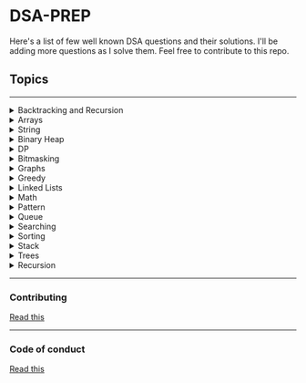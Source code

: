 # **DSA-PREP**

Here's a list of few well known DSA questions and their solutions. I'll be adding more questions as I solve them. Feel free to contribute to this repo.

## **Topics**
---
<details>
<summary>Backtracking and Recursion</summary>

* [Explanation](/Readme's/Recursion.md)
* [Java](/BacktrackingRecursion/Java)
</details>

<details>
<summary>Arrays</summary>

* [Explanation](/Readme's/Arrays.md)
* [Java](/Basic/Arrays/Java)
</details>

<details>
<summary>String</summary>

* [Explanation](/Readme's/String.md)
* [Java](/Basic/Strings/Java)
</details>

<details>
<summary>Binary Heap</summary>

* [Explanation](/Readme's/BinaryHeap.md)
* [Java](/BinaryHeap/Java)
</details>

<details>
<summary>DP</summary>

* [Explanation](/Readme's/DP.md)
* [Java](/DP/Java)
</details>

<details>
<summary>Bitmasking</summary>

* [Explanation](/Readme's/Bitmasking.md)
* [C++](/Bitmasking/C++)
</details>

<details>
<summary>Graphs</summary>

* [Explanation](/Readme's/Graphs.md)
* [Java](/Graphs/Problems/Java)
</details>

<details>
<summary>Greedy</summary>

* [Explanation](/Readme's/Greedy.md)
* [Java](/Greedy/Java)
</details>

<details>
<summary>Linked Lists</summary>

* [Explanation](/Readme's/LinkedList.md)
* [Java](/LinkedList/Java)
</details>

<details>
<summary>Math</summary>

* [Java](/Maths/Java)
</details>

<details>
<summary>Pattern</summary>

* [Java](/Patterns/Java)
</details>

<details>
<summary>Queue</summary>

* [Explanation](/Readme's/Queue.md)
* [Swift](/Queue/Swift)
</details>

<details>
<summary>Searching</summary>

* [Java](/Search/Problems/Java)
</details>

<details>
<summary>Sorting</summary>

* [Java](/Sort/Java)  
* [Python](/Sort/Python)
</details>

<details>
<summary>Stack</summary>

* [Explanation](/Readme's/Stack.md)
* [Java](/Stack/Java)  
* [C++](/Stack/C++)
</details>

<details>
<summary>Trees</summary>

* [Explanation](/Readme's/Trees.md)
* [Java](/Trees/Java)
</details>

<details>
<summary>Recursion</summary>

* [Explanation](/Readme's/Recursion.md)
* [Python](/Recursion/Python)
</details>

---
### **Contributing**
[Read this](contribution.md)

---
### **Code of conduct**
[Read this](code_of_conduct.md)

